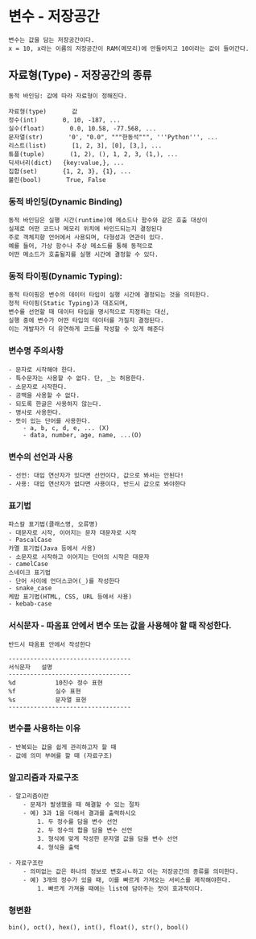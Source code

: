 # 변수 - 저장공간
    변수는 값을 담는 저장공간이다.
    x = 10, x라는 이름의 저장공간이 RAM(메모리)에 만들어지고 10이라는 값이 들어간다.

## 자료형(Type) - 저장공간의 종류
    동적 바인딩: 값에 따라 자료형이 정해진다.

    자료형(type)       값
    정수(int)       0, 10, -187, ...
    실수(float)       0.0, 10.58, -77.568, ...
    문자열(str)       '0', "0.0", """한동석""", '''Python''', ...
    리스트(list)       [1, 2, 3], [0], [3,], ...
    튜플(tuple)       (1, 2), (), 1, 2, 3, (1,), ...
    딕셔너리(dict)   {key:value,}, ...
    집합(set)       {1, 2, 3}, {1}, ...
    불린(bool)       True, False

### 동적 바인딩(Dynamic Binding)
    동적 바인딩은 실행 시간(runtime)에 메소드나 함수와 같은 호출 대상이 
    실제로 어떤 코드나 메모리 위치에 바인드되는지 결정된다
    주로 객체지향 언어에서 사용되며, 다형성과 연관이 있다. 
    예를 들어, 가상 함수나 추상 메소드를 통해 동적으로 
    어떤 메소드가 호출될지를 실행 시간에 결정할 수 있다.
### 동적 타이핑(Dynamic Typing):
    동적 타이핑은 변수의 데이터 타입이 실행 시간에 결정되는 것을 의미한다.
    정적 타이핑(Static Typing)과 대조되며, 
    변수를 선언할 때 데이터 타입을 명시적으로 지정하는 대신, 
    실행 중에 변수가 어떤 타입의 데이터를 가질지 결정된다. 
    이는 개발자가 더 유연하게 코드를 작성할 수 있게 해준다

### 변수명 주의사항
    - 문자로 시작해야 한다.
    - 특수문자는 사용할 수 없다. 단, _는 허용한다.
    - 소문자로 시작한다.
    - 공백을 사용할 수 없다.
    - 되도록 한글은 사용하지 않는다.
    - 명사로 사용한다.
    - 뜻이 있는 단어를 사용한다.
        - a, b, c, d, e, ... (X)
        - data, number, age, name, ...(O)


### 변수의 선언과 사용
    - 선언: 대입 연산자가 있다면 선언이다, 값으로 봐서는 안된다!
    - 사용: 대입 연산자가 없다면 사용이다, 반드시 값으로 봐야한다

### 표기법
    파스칼 표기법(클래스명, 오류명) 
    - 대문자로 시작, 이어지는 문자 대문자로 시작
    - PascalCase
    카멜 표기법(Java 등에서 사용)
    - 소문자로 시작하고 이어지는 단어의 시작은 대문자
    - camelCase
    스네이크 표기법
    - 단어 사이에 언더스코어(_)를 작성한다
    - snake_case
    케밥 표기법(HTML, CSS, URL 등에서 사용)
    - kebab-case

### 서식문자 - 따옴표 안에서 변수 또는 값을 사용해야 할 때 작성한다.
    반드시 따옴표 안에서 작성한다

    ----------------------------------
    서식문자   설명
    ----------------------------------
    %d           10진수 정수 표현
    %f           실수 표현
    %s           문자열 표현
    ----------------------------------

### 변수를 사용하는 이유
    - 반복되는 값을 쉽게 관리하고자 할 때
    - 값에 의미 부여를 할 때 (자료구조)

### 알고리즘과 자료구조
    - 알고리즘이란
        - 문제가 발생했을 때 해결할 수 있는 절차
        - 예) 3과 1을 더해서 결과를 출력하시오
            1. 두 정수를 담을 변수 선언
            2. 두 정수의 합을 담을 변수 선언
            3. 형식에 맞게 작성한 문자열 값을 담을 변수 선언
            4. 형식을 출력

    - 자료구조란
        - 의미없는 값은 하나의 정보로 변호ㅘㄴ하고 이는 저장공간의 종류를 의미한다.
        - 예) 3개의 정수가 있을 때, 이를 빠르게 가져오는 서비스를 제작해야한다.
            1. 빠르게 가져올 때에는 list에 담아주는 젓이 효과적이다.

### 형변환
    bin(), oct(), hex(), int(), float(), str(), bool()
    





































